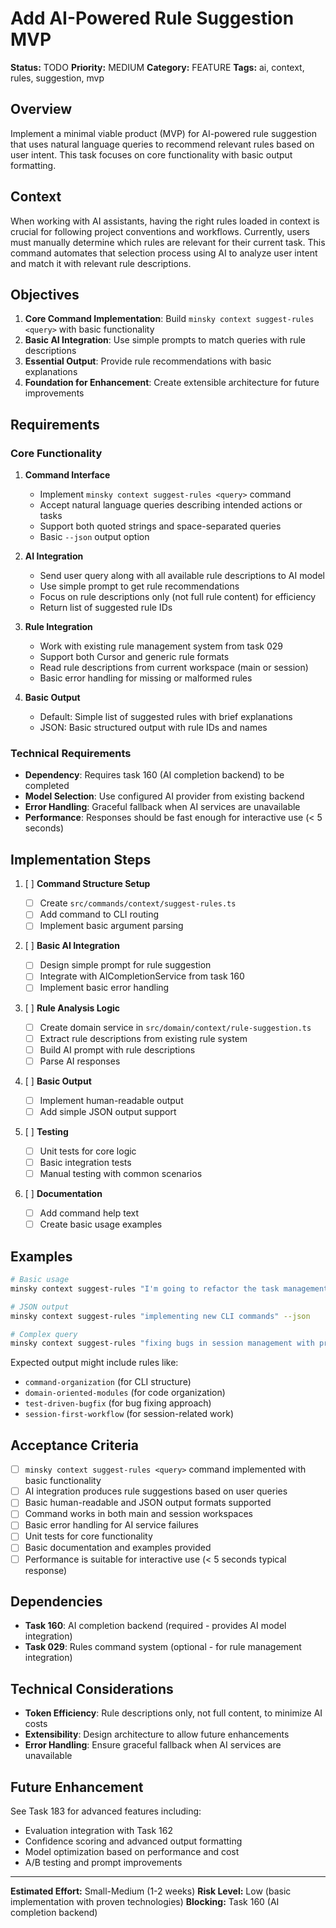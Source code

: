 # Add AI-Powered Rule Suggestion MVP

**Status:** TODO
**Priority:** MEDIUM
**Category:** FEATURE
**Tags:** ai, context, rules, suggestion, mvp

## Overview

Implement a minimal viable product (MVP) for AI-powered rule suggestion that uses natural language queries to recommend relevant rules based on user intent. This task focuses on core functionality with basic output formatting.

## Context

When working with AI assistants, having the right rules loaded in context is crucial for following project conventions and workflows. Currently, users must manually determine which rules are relevant for their current task. This command automates that selection process using AI to analyze user intent and match it with relevant rule descriptions.

## Objectives

1. **Core Command Implementation**: Build `minsky context suggest-rules <query>` with basic functionality
2. **Basic AI Integration**: Use simple prompts to match queries with rule descriptions
3. **Essential Output**: Provide rule recommendations with basic explanations
4. **Foundation for Enhancement**: Create extensible architecture for future improvements

## Requirements

### Core Functionality

1. **Command Interface**

   - Implement `minsky context suggest-rules <query>` command
   - Accept natural language queries describing intended actions or tasks
   - Support both quoted strings and space-separated queries
   - Basic `--json` output option

2. **AI Integration**

   - Send user query along with all available rule descriptions to AI model
   - Use simple prompt to get rule recommendations
   - Focus on rule descriptions only (not full rule content) for efficiency
   - Return list of suggested rule IDs

3. **Rule Integration**

   - Work with existing rule management system from task 029
   - Support both Cursor and generic rule formats
   - Read rule descriptions from current workspace (main or session)
   - Basic error handling for missing or malformed rules

4. **Basic Output**
   - Default: Simple list of suggested rules with brief explanations
   - JSON: Basic structured output with rule IDs and names

### Technical Requirements

- **Dependency**: Requires task 160 (AI completion backend) to be completed
- **Model Selection**: Use configured AI provider from existing backend
- **Error Handling**: Graceful fallback when AI services are unavailable
- **Performance**: Responses should be fast enough for interactive use (< 5 seconds)

## Implementation Steps

1. [ ] **Command Structure Setup**

   - [ ] Create `src/commands/context/suggest-rules.ts`
   - [ ] Add command to CLI routing
   - [ ] Implement basic argument parsing

2. [ ] **Basic AI Integration**

   - [ ] Design simple prompt for rule suggestion
   - [ ] Integrate with AICompletionService from task 160
   - [ ] Implement basic error handling

3. [ ] **Rule Analysis Logic**

   - [ ] Create domain service in `src/domain/context/rule-suggestion.ts`
   - [ ] Extract rule descriptions from existing rule system
   - [ ] Build AI prompt with rule descriptions
   - [ ] Parse AI responses

4. [ ] **Basic Output**

   - [ ] Implement human-readable output
   - [ ] Add simple JSON output support

5. [ ] **Testing**

   - [ ] Unit tests for core logic
   - [ ] Basic integration tests
   - [ ] Manual testing with common scenarios

6. [ ] **Documentation**
   - [ ] Add command help text
   - [ ] Create basic usage examples

## Examples

```bash
# Basic usage
minsky context suggest-rules "I'm going to refactor the task management system"

# JSON output
minsky context suggest-rules "implementing new CLI commands" --json

# Complex query
minsky context suggest-rules "fixing bugs in session management with proper testing"
```

Expected output might include rules like:

- `command-organization` (for CLI structure)
- `domain-oriented-modules` (for code organization)
- `test-driven-bugfix` (for bug fixing approach)
- `session-first-workflow` (for session-related work)

## Acceptance Criteria

- [ ] `minsky context suggest-rules <query>` command implemented with basic functionality
- [ ] AI integration produces rule suggestions based on user queries
- [ ] Basic human-readable and JSON output formats supported
- [ ] Command works in both main and session workspaces
- [ ] Basic error handling for AI service failures
- [ ] Unit tests for core functionality
- [ ] Basic documentation and examples provided
- [ ] Performance is suitable for interactive use (< 5 seconds typical response)

## Dependencies

- **Task 160**: AI completion backend (required - provides AI model integration)
- **Task 029**: Rules command system (optional - for rule management integration)

## Technical Considerations

- **Token Efficiency**: Rule descriptions only, not full content, to minimize AI costs
- **Extensibility**: Design architecture to allow future enhancements
- **Error Handling**: Ensure graceful fallback when AI services are unavailable

## Future Enhancement

See Task 183 for advanced features including:

- Evaluation integration with Task 162
- Confidence scoring and advanced output formatting
- Model optimization based on performance and cost
- A/B testing and prompt improvements

---

**Estimated Effort:** Small-Medium (1-2 weeks)
**Risk Level:** Low (basic implementation with proven technologies)
**Blocking:** Task 160 (AI completion backend)
